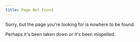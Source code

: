 ```yaml
---
title: Page Not Found
---
```


Sorry, but the page you're looking for is nowhere to be found.

Perhaps it's been taken down or it's been mispelled.
